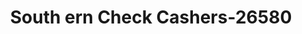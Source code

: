 ---
f_zip-code: 71655
f_state-code: AR
title: South ern Check Cashers-26580
f_phone: 870-460-0279
f_city-only: Monticello
f_address: 616 Highway 425 North Monticello
f_location-unique-id: '26580'
slug: south-ern-check-cashers-26580
updated-on: '2024-05-30T13:46:58.046Z'
created-on: '2024-05-30T13:36:59.803Z'
published-on: '2024-05-30T13:54:32.469Z'
f_city-state: cms/city/monticello-ar.md
f_company: cms/company/south-ern-check-cashers.md
f_state: cms/state/arkansas.md
layout: '[payday-loan].html'
tags: payday-loan
---